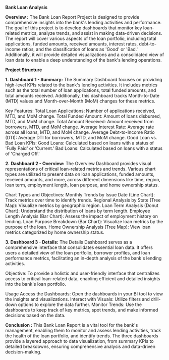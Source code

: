 **Bank Loan Analysis**

**Overview :**
The Bank Loan Report Project is designed to provide comprehensive insights into the bank's lending activities and performance. The goal of this project is to develop dashboards that monitor key loan-related metrics, analyze trends, and assist in making data-driven decisions. The report will cover various aspects of the loan portfolio, including total applications, funded amounts, received amounts, interest rates, debt-to-income ratios, and the classification of loans as 'Good' or 'Bad.' Additionally, it will provide detailed visualizations and a consolidated view of loan data to enable a deep understanding of the bank's lending operations.

**Project Structure**

**1.** **Dashboard 1 - **Summary:****
The Summary Dashboard focuses on providing high-level KPIs related to the bank's lending activities. It includes metrics such as the total number of loan applications, total funded amounts, and total amounts received. Additionally, this dashboard tracks Month-to-Date (MTD) values and Month-over-Month (MoM) changes for these metrics.

Key Features:
Total Loan Applications: Number of applications received, MTD, and MoM change.
Total Funded Amount: Amount of loans disbursed, MTD, and MoM change.
Total Amount Received: Amount received from borrowers, MTD, and MoM change.
Average Interest Rate: Average rate across all loans, MTD, and MoM change.
Average Debt-to-Income Ratio (DTI): Average DTI for borrowers, MTD, and MoM change.
Good Loan vs. Bad Loan KPIs:
Good Loans: Calculated based on loans with a status of 'Fully Paid' or 'Current.'
Bad Loans: Calculated based on loans with a status of 'Charged Off.'

**2.** **Dashboard 2 - **Overview:****
The Overview Dashboard provides visual representations of critical loan-related metrics and trends. Various chart types are utilized to present data on loan applications, funded amounts, received amounts, and more, across different dimensions like time, region, loan term, employment length, loan purpose, and home ownership status.

Chart Types and Objectives:
Monthly Trends by Issue Date (Line Chart): Track metrics over time to identify trends.
Regional Analysis by State (Tree Map): Visualize metrics by geographic region.
Loan Term Analysis (Donut Chart): Understand the distribution of loans by term length.
Employee Length Analysis (Bar Chart): Assess the impact of employment history on lending.
Loan Purpose Breakdown (Bar Chart): Visualize loan metrics by the purpose of the loan.
Home Ownership Analysis (Tree Map): View loan metrics categorized by home ownership status.

**3. Dashboard 3 - **Details:****
The Details Dashboard serves as a comprehensive interface that consolidates essential loan data. It offers users a detailed view of the loan portfolio, borrower profiles, and loan performance metrics, facilitating an in-depth analysis of the bank's lending activities.

Objective:
To provide a holistic and user-friendly interface that centralizes access to critical loan-related data, enabling efficient and detailed insights into the bank's loan portfolio.

Usage
Access the Dashboards: Open the dashboards in your BI tool to view the insights and visualizations.
Interact with Visuals: Utilize filters and drill-down options to explore the data further.
Monitor Trends: Use the dashboards to keep track of key metrics, spot trends, and make informed decisions based on the data.

**Conclusion :**
This Bank Loan Report is a vital tool for the bank's management, enabling them to monitor and assess lending activities, track the health of the loan portfolio, and identify trends. The three dashboards provide a layered approach to data visualization, from summary KPIs to detailed breakdowns, ensuring comprehensive analysis and data-driven decision-making.


